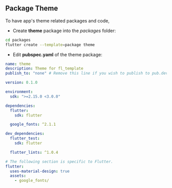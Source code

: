 ## Package Theme

To have app's theme related packages and code,

- Create **theme** package into the *packages* folder:

```bash
cd packages
flutter create --template=package theme
```

- Edit **pubspec.yaml** of the theme package:

```yaml
name: theme
description: Theme for fl_template
publish_to: "none" # Remove this line if you wish to publish to pub.dev

version: 0.1.0

environment:
  sdk: ">=2.15.0 <3.0.0"

dependencies:
  flutter:
    sdk: flutter

  google_fonts: ^2.1.1

dev_dependencies:
  flutter_test:
    sdk: flutter

  flutter_lints: ^1.0.4

# The following section is specific to Flutter.
flutter:
  uses-material-design: true
  assets:
    - google_fonts/
```
